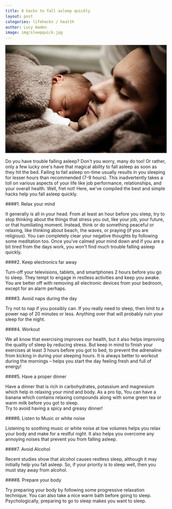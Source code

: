 ```yaml
---
title: 8 hacks to fall asleep quickly
layout: post
categories: lifehacks / health
author: Lucy Haden
image: img/sleepquick.jpg
---
```


![Existential - Sleep quickly](/img/sleepquick2.jpg)

 
Do you have trouble falling asleep? Don't you worry, many do too! Or rather, only a few lucky one's have that magical ability to fall asleep as soon as they hit the bed. Failing to fall asleep on-time usually results in you sleeping for lesser hours than recommended (7-9 hours). This inadvertently takes a toll on various aspects of your life like job performance, relationships, and your overall health. Well, fret not! Here, we've compiled the best and simple hacks help you fall asleep quickly. 
  
####1. Relax your mind 
 
It generally is all in your head. From at least an hour before you sleep, try to stop thinking about the things that stress you out, like your job, your future, or that humiliating moment. Instead, think or do something peaceful or relaxing, like thinking about beach, the waves, or praying (if you are religious). You can completely clear your negative thoughts by following some meditation too. Once you've calmed your mind down and if you are a bit tired from the days work, you won't find much trouble falling asleep quickly. 
 
####2. Keep electronics far away 
 
Turn-off your televisions, tablets, and smartphones 2 hours before you go to sleep. They tempt to engage in restless activities and keep you awake. You are better off with removing all electronic devices from your bedroom, except for an alarm perhaps.  
 
####3. Avoid naps during the day 
 
Try not to nap if you possibly can. If you really need to sleep, then limit to a power nap of 20 minutes or less. Anything over that will probably ruin your sleep for the night. 
 
####4. Workout 
 
We all know that exercising improves our health, but it also helps improving the quality of sleep by reducing stress. But keep in mind to finish your exercises at least 3 hours before you got to bed, to prevent the adrenaline from kicking in during your sleeping hours. It is always better to workout during the mornings – helps you start the day feeling fresh and full of energy! 
 
####5. Have a proper dinner 
 
Have a dinner that is rich in carbohydrates, potassium and magnesium which help in relaxing your mind and body. As a pro tip, You can have a banana which contains relaxing compounds along with some green tea or warm milk before you got to sleep.  
Try to avoid having a spicy and greasy dinner! 
 
####6. Listen to Music or white noise 
 
Listening to soothing music or white noise at low volumes helps you relax your body and make for a restful night. It also helps you overcome any annoying noises that prevent you from falling asleep. 
 
####7. Avoid Alcohol 
 
Recent studies show that alcohol causes restless sleep, although it may initially help you fall asleep. So, if your priority is to sleep well, then you must stay away from alcohol. 
 
####8. Prepare your body 
 
Try preparing your body by following some progressive relaxation technique. You can also take a nice warm bath before going to sleep.  
Psychologically, preparing to go to sleep makes you want to sleep.  
 
 
 
 
 